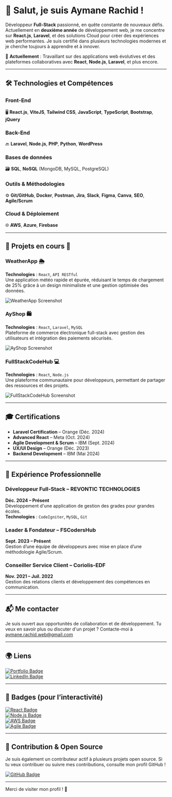 # 👋 Salut, je suis **Aymane Rachid** !

Développeur **Full-Stack** passionné, en quête constante de nouveaux défis. Actuellement en **deuxième année** de développement web, je me concentre sur **React.js**, **Laravel**, et des solutions Cloud pour créer des expériences web performantes. Je suis certifié dans plusieurs technologies modernes et je cherche toujours à apprendre et à innover.

🔭 **Actuellement** : Travaillant sur des applications web évolutives et des plateformes collaboratives avec **React**, **Node.js**, **Laravel**, et plus encore.

---

## 🛠️ Technologies et Compétences

### **Front-End**  
🖥️ **React.js**, **ViteJS**, **Tailwind CSS**, **JavaScript**, **TypeScript**, **Bootstrap**, **jQuery**

### **Back-End**  
🔙 **Laravel**, **Node.js**, **PHP**, **Python**, **WordPress**

### **Bases de données**  
🗃️ **SQL**, **NoSQL** (MongoDB, MySQL, PostgreSQL)

### **Outils & Méthodologies**  
⚙️ **Git/GitHub**, **Docker**, **Postman**, **Jira**, **Slack**, **Figma**, **Canva**, **SEO**, **Agile/Scrum**

### **Cloud & Déploiement**  
🌐 **AWS**, **Azure**, **Firebase**

---

## 🌱 Projets en cours 🚀

### **WeatherApp** 🌦️  
**Technologies** : `React`, `API RESTful`  
Une application météo rapide et épurée, réduisant le temps de chargement de 25% grâce à un design minimaliste et une gestion optimisée des données.

![WeatherApp Screenshot](https://via.placeholder.com/800x400.png?text=WeatherApp+Project)

### **AyShop** 🛍️  
**Technologies** : `React`, `Laravel`, `MySQL`  
Plateforme de commerce électronique full-stack avec gestion des utilisateurs et intégration des paiements sécurisés.  

![AyShop Screenshot](https://via.placeholder.com/800x400.png?text=AyShop+Project)

### **FullStackCodeHub** 💻  
**Technologies** : `React`, `Node.js`  
Une plateforme communautaire pour développeurs, permettant de partager des ressources et des projets.  

![FullStackCodeHub Screenshot](https://via.placeholder.com/800x400.png?text=FullStackCodeHub+Project)

---

## 🎓 Certifications

- **Laravel Certification** – Orange (Déc. 2024)
- **Advanced React** – Meta (Oct. 2024)
- **Agile Development & Scrum** – IBM (Sept. 2024)
- **UX/UI Design** – Orange (Déc. 2023)
- **Backend Development** – IBM (Mai 2024)

---

## 💼 Expérience Professionnelle

### **Développeur Full-Stack** – **REVONTIC TECHNOLOGIES**  
**Déc. 2024 – Présent**  
Développement d'une application de gestion des grades pour grandes écoles.  
**Technologies** : `CodeIgniter`, `MySQL`, `Git`

### **Leader & Fondateur** – **FSCodersHub**  
**Sept. 2023 – Présent**  
Gestion d’une équipe de développeurs avec mise en place d’une méthodologie Agile/Scrum.

### **Conseiller Service Client** – **Coriolis-EDF**  
**Nov. 2021 – Juil. 2022**  
Gestion des relations clients et développement des compétences en communication.

---

## 📬 Me contacter

Je suis ouvert aux opportunités de collaboration et de développement. Tu veux en savoir plus ou discuter d'un projet ? Contacte-moi à [aymane.rachid.web@gmail.com](mailto:aymane.rachid.web@gmail.com)

---

## 🌍 Liens

[![Portfolio Badge](https://img.shields.io/badge/Portfolio-0e9c92?logo=github&logoColor=white)](https://aymanecloclo.github.io/Portfolio)  
[![LinkedIn Badge](https://img.shields.io/badge/LinkedIn-0077B5?logo=linkedin&logoColor=white)](https://www.linkedin.com/in/aymane-rachid-106700317/)

---

## 🔗 Badges (pour l’interactivité)

[![React Badge](https://img.shields.io/badge/React-61DAFB?logo=react&logoColor=white)](https://reactjs.org/)  
[![Node.js Badge](https://img.shields.io/badge/Node.js-339933?logo=node.js&logoColor=white)](https://nodejs.org/)  
[![AWS Badge](https://img.shields.io/badge/AWS-232F3E?logo=amazon-aws&logoColor=white)](https://aws.amazon.com/)  
[![Agile Badge](https://img.shields.io/badge/Agile%20/Scrum-0e9c92?logo=scrum&logoColor=white)](https://www.scrum.org/)

---

## 🔄 Contribution & Open Source

Je suis également un contributeur actif à plusieurs projets open source. Si tu veux contribuer ou suivre mes contributions, consulte mon profil GitHub !

[![GitHub Badge](https://img.shields.io/badge/GitHub-181717?logo=github&logoColor=white)](https://github.com/aymanecloclo)

---

Merci de visiter mon profil ! 🚀
